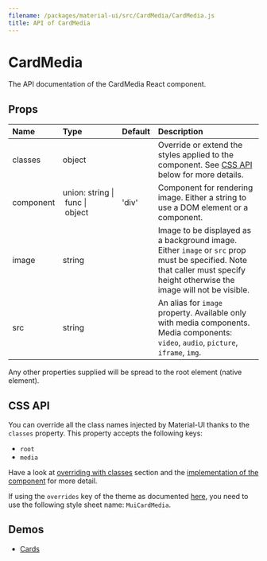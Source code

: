```yaml
---
filename: /packages/material-ui/src/CardMedia/CardMedia.js
title: API of CardMedia
---
```


<!--- This documentation is automatically generated, do not try to edit it. -->

# CardMedia

<p class="description">The API documentation of the CardMedia React component.</p>



## Props

| Name | Type | Default | Description |
|:-----|:-----|:--------|:------------|
| <span class="prop-name">classes</span> | <span class="prop-type">object |   | Override or extend the styles applied to the component. See [CSS API](#css-api) below for more details. |
| <span class="prop-name">component</span> | <span class="prop-type">union:&nbsp;string&nbsp;&#124;<br>&nbsp;func&nbsp;&#124;<br>&nbsp;object<br> | <span class="prop-default">'div'</span> | Component for rendering image. Either a string to use a DOM element or a component. |
| <span class="prop-name">image</span> | <span class="prop-type">string |   | Image to be displayed as a background image. Either `image` or `src` prop must be specified. Note that caller must specify height otherwise the image will not be visible. |
| <span class="prop-name">src</span> | <span class="prop-type">string |   | An alias for `image` property. Available only with media components. Media components: `video`, `audio`, `picture`, `iframe`, `img`. |

Any other properties supplied will be spread to the root element (native element).

## CSS API

You can override all the class names injected by Material-UI thanks to the `classes` property.
This property accepts the following keys:
- `root`
- `media`

Have a look at [overriding with classes](/customization/overrides#overriding-with-classes) section
and the [implementation of the component](https://github.com/mui-org/material-ui/tree/master/packages/material-ui/src/CardMedia/CardMedia.js)
for more detail.

If using the `overrides` key of the theme as documented
[here](/customization/themes#customizing-all-instances-of-a-component-type),
you need to use the following style sheet name: `MuiCardMedia`.

## Demos

- [Cards](/demos/cards)

